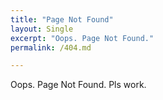 ```yaml
---
title: "Page Not Found"
layout: Single
excerpt: "Oops. Page Not Found."
permalink: /404.md

---
```


Oops. Page Not Found. Pls work.